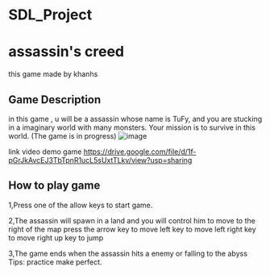 # SDL_Project

# assassin's creed
this game made by khanhs 

## Game Description
in this game , u will be a assassin whose name is TuFy, and you are stucking in a imaginary world with many monsters. Your mission is to survive in this world. (The game is in progress)
![image](https://user-images.githubusercontent.com/125454765/232876028-b46409b5-939a-43e1-9bde-d956a945a63a.png)

link video demo game 
https://drive.google.com/file/d/1f-pGrJkAvcEJ3TbTpnR1ucL5sUxtTLkv/view?usp=sharing

## How to play game
1,Press one of the allow keys to start game.

2,The assassin will spawn in a land and you will control him to move to the right of the map
    press the arrow key to move
    left key to move left
    right key to move right
    up key to jump

3,The game ends when the assassin hits a enemy or falling to the abyss Tips:
    practice make perfect.

